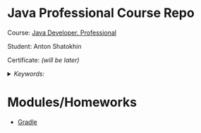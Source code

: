 # Java Professional Course Repo

Course: [Java Developer. Professional](https://otus.ru/lessons/java-professional/)

Student: Anton Shatokhin

Certificate: *(will be later)*

<details>
<summary>
<i>Keywords: </i>
</summary>
<p>Gradle </p>
</details>

# Modules/Homeworks
- [Gradle](https://github.com/TohaVoice/2021-12-otus-java-professional-shatokhin/tree/hw01-gradle)
